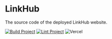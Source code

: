 # LinkHub
The source code of the deployed LinkHub website.

[![Build Project](https://github.com/linkhub-org/linkhub/actions/workflows/build.yml/badge.svg)](https://github.com/linkhub-org/linkhub/actions/workflows/build.yml)
[![Lint Project](https://github.com/linkhub-org/linkhub/actions/workflows/lint.yml/badge.svg)](https://github.com/linkhub-org/linkhub/actions/workflows/lint.yml)
![Vercel](https://img.shields.io/github/deployments/1407arjun/linkhub/production?label=Vercel%20Deploy&logo=vercel)
